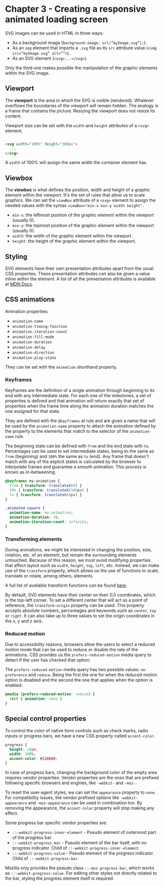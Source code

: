 # Chapter 3 - Creating a responsive animated loading screen

SVG images can be used in HTML in three ways:

- As a background image (`background-image: url(“myImage.svg”);`).
- As an `img` element that imports a `.svg` file as its `src` attribute value (`<img src=”myImage.svg” alt=””>`).
- As an SVG element (`<svg>...</svg>`).

Only the third one makes possible the manipulation of the graphic elements within the SVG image.

## Viewport

The **viewport** is the area in which the SVG is visible (rendered). Whatever overflows the boundaries of the viewport
will remain hidden. The analogy is a frame that contains the picture. Resizing the viewport does not resize its content.

Viewport size can be set with the `width` and `height` attributes of a `<svg>` element.

```html

<svg width="100%" height="300px">
  ...
</svg>
```

A `width` of 100% will assign the same width the container element has.

## Viewbox

The **viewbox** is what defines the position, width and height of a graphic element within the viewport. It's the set of
rules that allow us to scale graphics. We can set the `viewBox` attribute of a `<svg>` element to assign the needed
values with the syntax `viewBox="min-x min-y width height"`.

- `min-x`: the leftmost position of the graphic element within the viewport (usually 0).
- `min-y`: the topmost position of the graphic element within the viewport (usually 0).
- `width`: the width of the graphic element within the viewport.
- `height`: the height of the graphic element within the viewport.

## Styling

SVG elements have their own presentation attributes apart from the usual CSS properties. These presentation attributes
can also be given a value inline within the element. A list of all the presentation attributes is available
at [MDN Docs](https://developer.mozilla.org/en-US/docs/Web/SVG/Attribute/Presentation).

## CSS animations

Animation properties:

- `animation-name`
- `animation-timing-function`
- `animation-iteration-count`
- `animation-fill-mode`
- `animation-duration`
- `animation-delay`
- `animation-direction`
- `animation-play-state`

They can be set with the `animation` shorthand property.

### Keyframes

Keyframes are the definition of a single animation through beginning to its end with any intermediate state. For each
one
of the milestones, a set of properties is defined and that animation will return exactly that set of properties when the
frame time along the animation duration matches the one assigned for that state.

They are defined with the `@keyframes` at rule and are given a name that will be used by the `animation-name` property
to attach the animation defined by the property to the elements that match to the selector of the `animation-name` rule.

The beginning state can be defined with `from` and the end state with `to`. Percentages can be used to set intermediate
states, being `0%` the same as `from` (beginning) and `100%` the same as `to` (end). Any frame that doesn't match with
any of the explicit states is calculated by the browser to interpolate frames and guarantee a smooth animation. This
process is known as *in-betweening*.

```css
@keyframes my-animation {
  from { transform: translateX(0) }
  50% { transform: translateX(100px) }
  to { transform: translateX(0px) }
}

.animated-square {
  animation-name: my-animation;
  animation-duration: 3s;
  animation-iteration-count: infinite;
}
```

### Transforming elements

During animations, we might be interested in changing the position, size, rotation, etc. of an element, but remain the
surrounding elements untouched. Because of this reason, we must avoid modifying properties that affect layout such
as `width`, `height`, `top`, `left`, etc. Instead, we can make use of the `transform` property, which allows us the use
of functions to scale, translate or rotate, among others, elements.

A full list of available transform functions can be
found [here](https://developer.mozilla.org/en-US/docs/Web/CSS/transform-function).

By default, SVG elements have their center on their 0,0 coordinates, which is the top-left corner. To set a different
center that will act as a point of reference, the `transform-origin` property can be used. This property accepts
absolute numbers, percentages and keywords such as `center`, `top` or `right`. It can also take up to three values to
set the origin coordinates in the x, y and z axis.

### Reduced motion

Due to accessibility reasons, browsers allow the users to select a reduced motion mode that can be used to reduce or
disable the rate of the animations. CSS provides us the `prefers-reduced-motion` media query to detect if the user has
checked that option.

The `prefers-reduced-motion` media query has two possible values: `no-preference` and `reduce`. Being the first the one
for when the reduced motion option is disabled and the second the one that applies when the option is enabled.

```css
@media (prefers-reduced-motion: reduce) {
  rect { animation: none }
}
```

## Special control properties

To control the color of native form controls such as check marks, radio inputs or progress bars, we have a new CSS
property called `accent-color`.

```css
progress {
  height: 24px;
  width: 100%;
  accent-color: #128688;
}
```

In case of progress bars, changing the background color of the empty area requires vendor properties. Vendor properties
are the ones that are prefixed following specific browsers and engines, like `-webkit-` and `-moz-`.

To reset the user-agent styles, we can set the `appearance` property to `none`. For compatibility issues, the vendor
prefixed options like `-webkit-appearance` and `-moz-appearance` can be used in combination too. By removing the
appearance, the `accent-color` property will stop making any effect.

Some progress bar specific vendor properties are:

- `::-webkit-progress-inner-element` - Pseudo element of outermost part of the progress bar.
- `::-webkit-progress-bar` - Pseudo element of the bar itself, with no progress indicator. Child
  of `::-webkit-progress-inner-element`.
- `::-webkit-progress-value` - Pseudo element of the progress indicator. Child of `::-webkit-progress-bar`.

Mozilla only provides the pseudo class `::-moz-progress-bar`, which works as `::-webkit-progress-value`. For editing
other styles not directly related to the bar, styling the progress element itself is required.
